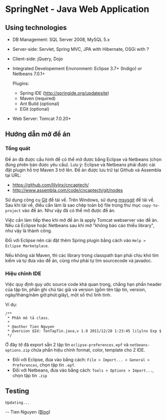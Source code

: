 SpringNet - Java Web Application
========================================


Using technologies
------------------

* DB Management: SQL Server 2008, MySQL 5.x

* Server-side: Servlet, Spring MVC, JPA with Hibernate, OSGi with ?

* Client-side: jQuery, Dojo

* Integrated Developement Environment: Eclipse 3.7+ (Indigo) or Netbeans 7.0.1+

    Plugins:

  * Spring IDE (http://springide.org/updatesite)
  * Maven (required)
  * Ant Build (optional)
  * EGit (optional)

* Web Server: Tomcat 7.0.20+

Hướng dẫn mở đề án
------------------

### Tổng quát

Đề án đã được cấu hình để có thể mở được bằng Eclipse và Netbeans (chọn đúng phiên bản được yêu cầu).
Lưu ý: Eclipse và Netbeans phải được cài đặt plugin hỗ trợ Maven 3 trở lên.
Đề án được lưu trữ tại Github và Assembla tại URL:

  * https://github.com/lilylnx/cncaptech/
  * http://www.assembla.com/code/cncaptech/git/nodes

Sử dụng công cụ [Git](http://git-scm.com/) để tải về. Trên Windows, sử dụng
[msysgit](http://code.google.com/p/msysgit/downloads/list) để tải về.
Sau khi tải về, điều cần làm là sao chép toàn bộ file trong thư mục `copy-to-project` vào đề án.
Như vậy đã có thể mở được đề án.

Việc cần làm tiếp theo khi mở đề án là apply Tomcat webserver vào đề án.
Nếu cả Eclipse hoặc Netbeans sau khi mở "không báo cáo thiếu library", như vậy là thành công.

Đối với Eclipse nên cài đặt thêm Spring plugin bằng cách vào `Help > Eclipse Marketplace`.

Nếu không xài Maven, thì các library trong classpath bạn phải chịu khó tìm kiếm và tự đưa vào đề án,
cũng như phải tự tìm sourcecode và javadoc.

### Hiệu chỉnh IDE

Việc quy định quy ước source code khá quan trọng, chẳng hạn phần header của tập tin, phần ghi chú
tác giả và version (gồm tên tập tin, version, ngày/tháng/năm giờ:phút:giây), một số thứ linh tinh.

Ví dụ:

    /**
     * Phần mô tả class.
     * 
     * @author Tien Nguyen
     * @version $Id: TenTapTin.java,v 1.0 2011/12/28 1:23:45 lilylnx Exp $
     */

Ở đây tớ đã export sẵn 2 tập tin `eclipse-preferences.epf` và `netbeans-options.zip`
chứa phần hiệu chỉnh format, color, template cho 2 IDE.

  * Đối với Eclipse, đưa vào bằng cách: `File > Import... > General > Preferences`,
    chọn tập tin `.epf`.
  * Đối với Netbeans, đưa vào bằng cách: `Tools > Options > Import...`,
    chọn tập tin `.zip`

Testing
-------

    Updating...


--
Tien Nguyen ([Blog](http://lilylnx.wordpress.com/))